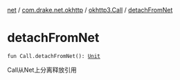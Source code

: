 [net](../../index.md) / [com.drake.net.okhttp](../index.md) / [okhttp3.Call](index.md) / [detachFromNet](./detach-from-net.md)

# detachFromNet

`fun Call.detachFromNet(): `[`Unit`](https://kotlinlang.org/api/latest/jvm/stdlib/kotlin/-unit/index.html)

Call从Net上分离释放引用

